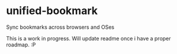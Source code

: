 # unified-bookmark
Sync bookmarks across browsers and OSes

This is a work in progress. Will update readme once i have a proper roadmap. :P
